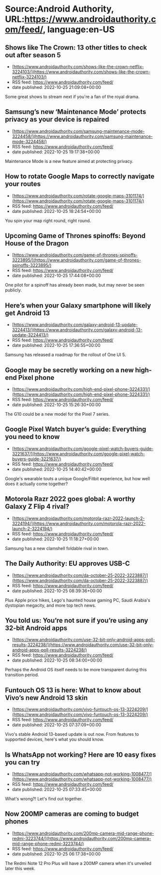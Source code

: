 # Source:Android Authority, URL:https://www.androidauthority.com/feed/, language:en-US

## Shows like The Crown: 13 other titles to check out after season 5
 - [https://www.androidauthority.com/shows-like-the-crown-netflix-3224103/](https://www.androidauthority.com/shows-like-the-crown-netflix-3224103/)
 - RSS feed: https://www.androidauthority.com/feed/
 - date published: 2022-10-25 21:09:08+00:00

Some great shows to stream next if you're a fan of the royal drama.

## Samsung’s new ‘Maintenance Mode’ protects privacy as your device is repaired
 - [https://www.androidauthority.com/samsung-maintenance-mode-3224458/](https://www.androidauthority.com/samsung-maintenance-mode-3224458/)
 - RSS feed: https://www.androidauthority.com/feed/
 - date published: 2022-10-25 19:17:38+00:00

Maintenance Mode is a new feature aimed at protecting privacy.

## How to rotate Google Maps to correctly navigate your routes
 - [https://www.androidauthority.com/rotate-google-maps-3101174/](https://www.androidauthority.com/rotate-google-maps-3101174/)
 - RSS feed: https://www.androidauthority.com/feed/
 - date published: 2022-10-25 18:24:54+00:00

You spin your map right round, right round.

## Upcoming Game of Thrones spinoffs: Beyond House of the Dragon
 - [https://www.androidauthority.com/game-of-thrones-spinoffs-3223895/](https://www.androidauthority.com/game-of-thrones-spinoffs-3223895/)
 - RSS feed: https://www.androidauthority.com/feed/
 - date published: 2022-10-25 17:44:08+00:00

One pilot for a spinoff has already been made, but may never be seen publicly.

## Here’s when your Galaxy smartphone will likely get Android 13
 - [https://www.androidauthority.com/galaxy-android-13-update-3224413/](https://www.androidauthority.com/galaxy-android-13-update-3224413/)
 - RSS feed: https://www.androidauthority.com/feed/
 - date published: 2022-10-25 17:36:55+00:00

Samsung has released a roadmap for the rollout of One UI 5.

## Google may be secretly working on a new high-end Pixel phone
 - [https://www.androidauthority.com/high-end-pixel-phone-3224331/](https://www.androidauthority.com/high-end-pixel-phone-3224331/)
 - RSS feed: https://www.androidauthority.com/feed/
 - date published: 2022-10-25 15:26:30+00:00

The G10 could be a new model for the Pixel 7 series.

## Google Pixel Watch buyer’s guide: Everything you need to know
 - [https://www.androidauthority.com/google-pixel-watch-buyers-guide-3221637/](https://www.androidauthority.com/google-pixel-watch-buyers-guide-3221637/)
 - RSS feed: https://www.androidauthority.com/feed/
 - date published: 2022-10-25 14:40:42+00:00

Google's wearable touts a unique Google/Fitbit experience, but how well does it actually come together?

## Motorola Razr 2022 goes global: A worthy Galaxy Z Flip 4 rival?
 - [https://www.androidauthority.com/motorola-razr-2022-launch-2-3224194/](https://www.androidauthority.com/motorola-razr-2022-launch-2-3224194/)
 - RSS feed: https://www.androidauthority.com/feed/
 - date published: 2022-10-25 11:18:27+00:00

Samsung has a new clamshell foldable rival in town.

## The Daily Authority: EU approves USB-C
 - [https://www.androidauthority.com/da-october-25-2022-3223887/](https://www.androidauthority.com/da-october-25-2022-3223887/)
 - RSS feed: https://www.androidauthority.com/feed/
 - date published: 2022-10-25 08:39:36+00:00

Plus Apple price hikes, Lego's haunted house gaming PC, Saudi Arabia's dystopian megacity, and more top tech news.

## You told us: You’re not sure if you’re using any 32-bit Android apps
 - [https://www.androidauthority.com/use-32-bit-only-android-apps-poll-results-3224238/](https://www.androidauthority.com/use-32-bit-only-android-apps-poll-results-3224238/)
 - RSS feed: https://www.androidauthority.com/feed/
 - date published: 2022-10-25 08:34:00+00:00

Perhaps the Android OS itself needs to be more transparent during this transition period.

## Funtouch OS 13 is here: What to know about Vivo’s new Android 13 skin
 - [https://www.androidauthority.com/vivo-funtouch-os-13-3224209/](https://www.androidauthority.com/vivo-funtouch-os-13-3224209/)
 - RSS feed: https://www.androidauthority.com/feed/
 - date published: 2022-10-25 07:37:09+00:00

Vivo's stable Android 13-based update is out now. From features to supported devices, here's what you should know.

## Is WhatsApp not working? Here are 10 easy fixes you can try
 - [https://www.androidauthority.com/whatsapp-not-working-1008477/](https://www.androidauthority.com/whatsapp-not-working-1008477/)
 - RSS feed: https://www.androidauthority.com/feed/
 - date published: 2022-10-25 07:33:45+00:00

What's wrong?! Let's find out together.

## Now 200MP cameras are coming to budget phones
 - [https://www.androidauthority.com/200mp-camera-mid-range-phone-redmi-3223744/](https://www.androidauthority.com/200mp-camera-mid-range-phone-redmi-3223744/)
 - RSS feed: https://www.androidauthority.com/feed/
 - date published: 2022-10-25 06:17:38+00:00

The Redmi Note 12 Pro Plus will have a 200MP camera when it's unveiled later this week.

